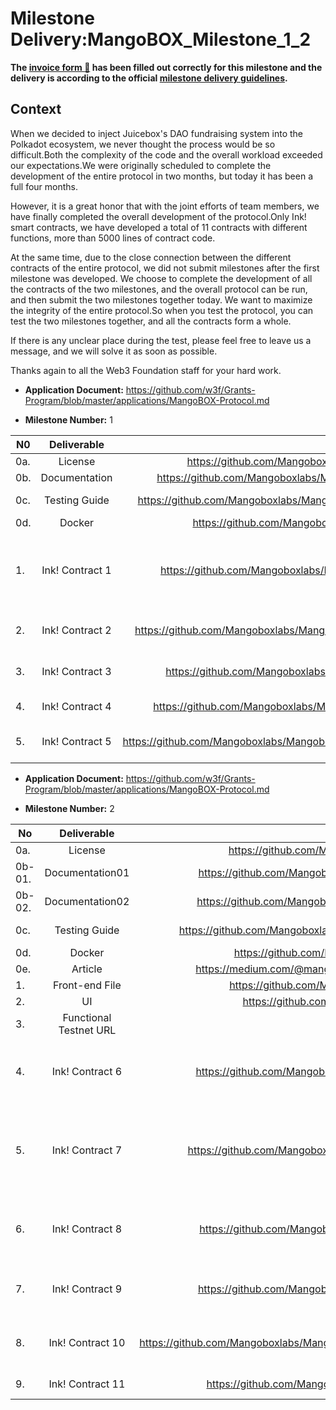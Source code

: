 # Milestone Delivery:MangoBOX_Milestone_1_2



**The [invoice form :pencil:](https://docs.google.com/forms/d/e/1FAIpQLSfmNYaoCgrxyhzgoKQ0ynQvnNRoTmgApz9NrMp-hd8mhIiO0A/viewform) has been filled out correctly for this milestone and the delivery is according to the official [milestone delivery guidelines](https://github.com/w3f/Grants-Program/blob/master/docs/milestone-deliverables-guidelines.md).**



## Context

When we decided to inject Juicebox's DAO fundraising system into the Polkadot ecosystem, we never thought the process would be so difficult.Both the complexity of the code and the overall workload exceeded our expectations.We were originally scheduled to complete the development of the entire protocol in two months, but today it has been a full four months.

However, it is a great honor that with the joint efforts of team members, we have finally completed the overall development of the protocol.Only Ink! smart contracts, we have developed a total of 11 contracts with different functions, more than 5000 lines of contract code.

At the same time, due to the close connection between the different contracts of the entire protocol, we did not submit milestones after the first milestone was developed. We choose to complete the development of all the contracts of the two milestones, and the overall protocol can be run, and then submit the two milestones together today. We want to maximize the integrity of the entire protocol.So when you test the protocol, you can test the two milestones together, and all the contracts form a whole.

If there is any unclear place during the test, please feel free to leave us a message, and we will solve it as soon as possible.

Thanks again to all the Web3 Foundation staff for your hard work.





* **Application Document:** https://github.com/w3f/Grants-Program/blob/master/applications/MangoBOX-Protocol.md

* **Milestone Number:**  1

| N0| Deliverable              | Link                                                         | Notes                                                        |
| --- | :-------------: | :-----------------------------------------------: | ----------------------------------------------- |
| 0a.    | License                  |https://github.com/Mangoboxlabs/Mangoboxink/blob/main/LICENSE | Apache 2.0 |
| 0b.    | Documentation            | https://github.com/Mangoboxlabs/Mangoboxink/blob/main/contract/README.md | Documentation . |
| 0c.    | Testing Guide            |https://github.com/Mangoboxlabs/Mangoboxink/blob/main/contract/README.md#testing| All test instructions are in the contract code document. |
| 0d.    | Docker         | https://github.com/Mangoboxlabs/Mangoboxink/tree/main/docker | Dockerfile. |
| 1.     | Ink! Contract 1           | https://github.com/Mangoboxlabs/Mangoboxink/tree/main/contract/MBProjects |1.MBProjects:Manages and tracks ownership over projects, which are represented as ERC-721 tokens.The protocol uses this to enforce permissions needed to access several project-oriented transactions. |
| 2.     | Ink! Contract 2           | https://github.com/Mangoboxlabs/Mangoboxink/tree/main/contract/MBFundingCycleStore |2.MBFundingCycleStore:Manages funding cycle configurations and scheduling. |
| 3.     | Ink! Contract 3           | https://github.com/Mangoboxlabs/Mangoboxink/tree/main/contract/MBToken |3.MBToken:An ERC-20 token that can be used by a project in the `MBTokenStore`. |
| 4.     | Ink! Contract 4           | https://github.com/Mangoboxlabs/Mangoboxink/tree/main/contract/MBTokenStore |4.MBTokenStore: Manages token minting and burning for all projects. |
| 5.     | Ink! Contract 5           | https://github.com/Mangoboxlabs/Mangoboxink/tree/main/contract/MBERC20PaymentTerminal |5.MBERC20PaymentTerminal:Manages the inflows and outflows of an ERC-20 token. |





* **Application Document:** https://github.com/w3f/Grants-Program/blob/master/applications/MangoBOX-Protocol.md

* **Milestone Number:**  2

| No |      Deliverable       |                             Link                             | Notes                       |
| ---| :--------------: | :-----------------------------------------------: | ----------------- |
| 0a.    |        License         | https://github.com/Mangoboxlabs/Mangoboxink/blob/main/LICENSE | Apache 2.0                  |
| 0b-01.    |     Documentation01      | https://github.com/Mangoboxlabs/Mangoboxink/blob/main/contract/README.md | Contract Documentation               |
| 0b-02.    |     Documentation02      | https://github.com/Mangoboxlabs/Mangoboxink/blob/main/Frontend/README.md |Frontend Documentation               |
| 0c.    |     Testing Guide      | https://github.com/Mangoboxlabs/Mangoboxink/blob/main/contract/README.md#testing | All test instructions are in the contract code document. |
| 0d.    |         Docker         | https://github.com/Mangoboxlabs/Mangoboxink/tree/main/docker | Dockerfile.                 |
| 0e.    |        Article         | https://medium.com/@mangoboxlabs/introduction-to-mongobox-5fab08bd1b57 | Article                     |
| 1.     |     Front-end File     | https://github.com/Mangoboxlabs/Mangoboxink/tree/main/Frontend | Front-end file.             |
| 2.     |           UI           |  https://github.com/Mangoboxlabs/Mangoboxink/tree/main/UIs   | MangoBox design UI picture. |
| 3.     | Functional Testnet URL |                  https://app.mangobox.xyz/                   | Functional Testnet URL      |
| 4.     |     Ink! Contract 6     | https://github.com/Mangoboxlabs/Mangoboxink/tree/main/contract/MBSplitsStore | 6.MBSplitsStore:Stores information about how arbitrary distributions should be split. The surface contracts currently use these to split up payout distributions and reserved token distributions. |
| 5.     |     Ink! Contract 7     | https://github.com/Mangoboxlabs/Mangoboxink/tree/main/contract/MBOperatorStore | 7.MBOperatorStore:Stores operator permissions for all addresses. Addresses can give permissions to any other address to take specific indexed actions on their behalf, while confining the permissions to an arbitrary number of domain namespaces. |
| 6.     |     Ink! Contract 8    | https://github.com/Mangoboxlabs/Mangoboxink/tree/main/contract/MBDirectory | 8.MBDirectory:Keeps a reference of which terminal contracts each project is currently accepting funds through, and which controller contract is managing each project's tokens and funding cycles. |
| 7.     |     Ink! Contract 9     | https://github.com/Mangoboxlabs/Mangoboxink/tree/main/contract/MBController | 9.MBController:Stitches together funding cycles and project tokens, allowing for restricted control, accounting, and token management. |
| 8.     |     Ink! Contract 10     | https://github.com/Mangoboxlabs/Mangoboxink/tree/main/contract/MBSingleTokenPaymentTerminalStore | 10.MBSingleTokenPaymentTerminalStore: Manages accounting data on behalf of payment terminals that manage balances of only one token type. |
| 9.     |     Ink! Contract 11    | https://github.com/Mangoboxlabs/Mangoboxink/tree/main/contract/MBPrices | 11.MBPrices:Manages and normalizes price feeds of various currencies. |
